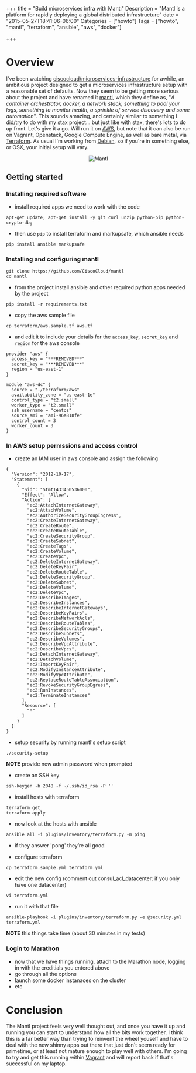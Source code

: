 +++
title = "Build microservices infra with Mantl"
Description = "Mantl is a platform for rapidly deploying a global distributed infrastructure"
date = "2015-05-27T18:41:06-06:00"
Categories = ["howto"]
Tags = ["howto", "mantl", "terraform", "ansible", "aws", "docker"]

+++

# Overview


I've been watching [ciscocloud/microservices-infrastructure](https://github.com/ciscocloud/microservices-infrastructure) for awhile, an ambitious project designed to get a microservices infrastructure setup with a reasonable set of defaults. Now they seem to be getting more serious about the project and have renamed it [mantl](http://mantl.io/), which they define as, "_A container orchestrator, docker, a network stack, something to pool your logs, something to monitor health, a sprinkle of service discovery and some automation_". This sounds amazing, and certainly similar to something I did/try to do with my [stax](https://github.com/philcryer/stax) project... but just like with stax, there's lots to do up front. Let's give it a go. Will run it on [AWS](http://aws.amazon.com), but note that it can also be run on Vagrant, Openstack, Google Compute Engine, as well as bare metal, via [Terraform](https://terraform.io/). As usual I'm working from <a href="https://debian.org">Debian</a>, so if you're in something else, or OSX, your initial setup will vary.

<!--more-->

<div align="center"><img src="/2015/mantl-logo-1.png" border="0" alt="Mantl"></div>

## Getting started

### Installing required software

* install required apps we need to work with the code

```
apt-get update; apt-get install -y git curl unzip python-pip python-crypto-dbg
```

* then use `pip` to install terraform and markupsafe, which ansible needs

```
pip install ansible markupsafe
```

### Installing and configuring mantl

```
git clone https://github.com/CiscoCloud/mantl
cd mantl
```

* from the project install ansible and other required python apps needed by the project

```
pip install -r requirements.txt
``` 

* copy the aws sample file

```
cp terraform/aws.sample.tf aws.tf
```

* and edit it to include your details for the `access_key`, `secret_key` and `region` for the aws console

```
provider "aws" {
  access_key = "***REMOVED***"
  secret_key = "***REMOVED***"
  region = "us-east-1"
}

module "aws-dc" {
  source = "./terraform/aws"
  availability_zone = "us-east-1e"
  control_type = "t2.small"
  worker_type = "t2.small"
  ssh_username = "centos"
  source_ami = "ami-96a818fe"
  control_count = 3
  worker_count = 3
}
```

### In AWS setup permssions and access control

* create an IAM user in aws console and assign the following

```
{
  "Version": "2012-10-17",
  "Statement": [
    {
      "Sid": "Stmt1433450536000",
      "Effect": "Allow",
      "Action": [
        "ec2:AttachInternetGateway",
        "ec2:AttachVolume",
        "ec2:AuthorizeSecurityGroupIngress",
        "ec2:CreateInternetGateway",
        "ec2:CreateRoute",
        "ec2:CreateRouteTable",
        "ec2:CreateSecurityGroup",
        "ec2:CreateSubnet",
        "ec2:CreateTags",
        "ec2:CreateVolume",
        "ec2:CreateVpc",
        "ec2:DeleteInternetGateway",
        "ec2:DeleteKeyPair",
        "ec2:DeleteRouteTable",
        "ec2:DeleteSecurityGroup",
        "ec2:DeleteSubnet",
        "ec2:DeleteVolume",
        "ec2:DeleteVpc",
        "ec2:DescribeImages",
        "ec2:DescribeInstances",
        "ec2:DescribeInternetGateways",
        "ec2:DescribeKeyPairs",
        "ec2:DescribeNetworkAcls",
        "ec2:DescribeRouteTables",
        "ec2:DescribeSecurityGroups",
        "ec2:DescribeSubnets",
        "ec2:DescribeVolumes",
        "ec2:DescribeVpcAttribute",
        "ec2:DescribeVpcs",
        "ec2:DetachInternetGateway",
        "ec2:DetachVolume",
        "ec2:ImportKeyPair",
        "ec2:ModifyInstanceAttribute",
        "ec2:ModifyVpcAttribute",
        "ec2:ReplaceRouteTableAssociation",
        "ec2:RevokeSecurityGroupEgress",
        "ec2:RunInstances",
        "ec2:TerminateInstances"
      ],
      "Resource": [
        "*"
      ]
    }
  ]
}
```

* setup security by running mantl's setup script

```
./security-setup
```

__NOTE__ provide new admin password when prompted

* create an SSH key

```
ssh-keygen -b 2048 -f ~/.ssh/id_rsa -P ''
```

* install hosts with terraform

```
terraform get
terraform apply
```

* now look at the hosts with ansible

```
ansible all -i plugins/inventory/terraform.py -m ping
```

* if they answer 'pong' they’re all good

* configure terraform

```
cp terraform.sample.yml terraform.yml
```

* edit the new config (comment out consul_acl_datacenter: if you only have one datacenter)

```
vi terraform.yml
```

* run it with that file

```
ansible-playbook -i plugins/inventory/terraform.py -e @security.yml terraform.yml
``` 

__NOTE__ this things take time (about 30 minutes in my tests)

### Login to Marathon

* now that we have things running, attach to the Marathon node, logging in with the creditials you entered above
* go through all the options
* launch some docker instanaces on the cluster
* etc

# Conclusion

The Mantl project feels very well thought out, and once you have it up and running you can start to understand how all the bits work together. I think this is a far better way than trying to reinvent the wheel youself and have to deal with the new shinny apps out there that just don't seem ready for primetime, or at least not mature enough to play well with others. I'm going to try and get this running within [Vagrant](https://www.vagrantup.com/) and will report back if that's successful on my laptop.
